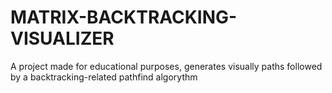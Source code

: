 # MATRIX-BACKTRACKING-VISUALIZER
A project made for educational purposes, generates visually paths followed by a backtracking-related pathfind algorythm
